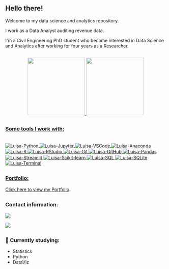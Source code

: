 ## Hello there!

Welcome to my data science and analytics repository. 

I work as a Data Analyst auditing revenue data.

I'm a Civil Engineering PhD student who became interested in Data Science and Analytics after working for four years as a Researcher.


##

<div align="center">
  <a href="https://github.com/luisamuzzi">
  <img height="180em" src="https://github-readme-stats.vercel.app/api?username=luisamuzzi&show_icons=true&theme=dracula&include_all_commits=true&count_private=true"/>
  <img height="180em" src="https://github-readme-stats.vercel.app/api/top-langs/?username=luisamuzzi&layout=compact&langs_count=7&theme=dracula"/>
</div>

##

### Some tools I work with:
<div style="display: inline_block"><br>
  <img align="center" alt="Luisa-Python" src="https://img.shields.io/badge/Python-3776AB?style=for-the-badge&logo=python&logoColor=white">
  <img align="center" alt="Luisa-Jupyter" <img src="https://img.shields.io/badge/Jupyter-F37626.svg?&style=for-the-badge&logo=Jupyter&logoColor=white" />
  <img align="center" alt="Luisa-VSCode" <img src="https://img.shields.io/badge/Visual%20Studio%20Code-007ACC?style=for-the-badge&logo=visual-studio-code&logoColor=white" />
  <img align="center" alt="Luisa-Anaconda" <img src="https://img.shields.io/badge/Anaconda-%2344A833.svg?style=for-the-badge&logo=anaconda&logoColor=white" />
  <img align="center" alt="Luisa-R" <img src="https://img.shields.io/badge/R-276DC3?style=for-the-badge&logo=r&logoColor=white" />
  <img align="center" alt="Luisa-RStudio" <img src="https://img.shields.io/badge/RStudio-75AADB?style=for-the-badge&logo=RStudio&logoColor=white" />          
  <img align="center" alt="Luisa-Git" <img src="https://img.shields.io/badge/Git-F05032?style=for-the-badge&logo=git&logoColor=white" />
  <img align="center" alt="Luisa-GitHub" <img src="https://img.shields.io/badge/GitHub-181717?style=for-the-badge&logo=github&logoColor=white" />
  <img align="center" alt="Luisa-Pandas" <img src="https://img.shields.io/badge/Pandas-150458?style=for-the-badge&logo=pandas&logoColor=white" />
  <img align="center" alt="Luisa-Streamlit" <img src="https://img.shields.io/badge/Streamlit-FF4B4B?style=for-the-badge&logo=streamlit&logoColor=white" />
  <img align="center" alt="Luisa-Scikit-learn" <img src="https://img.shields.io/badge/scikit--learn-F7931E?style=for-the-badge&logo=scikit-learn&logoColor=white" />
  <img align="center" alt="Luisa-SQL" <img src="https://img.shields.io/badge/SQL-00000F?style=for-the-badge&logo=postgresql&logoColor=white" />
  <img align="center" alt="Luisa-SQLite"" <img src="https://img.shields.io/badge/SQLite-003B57?style=for-the-badge&logo=sqlite&logoColor=white" />
  <img align="center" alt="Luisa-Terminal"" <img src="https://img.shields.io/badge/Terminal-FF4B4B?style=for-the-badge&logo=terminal&logoColor=white" /
           
</div>
  
  ##

### Portfolio:

Click here to view my [Portfolio](https://luisamuzzi.github.io/portfolio_projetos/). 

##
 
 ### Contact information:
<div> 
  <a href="https://www.linkedin.com/in/luisamuzzi" target="_blank"><img src="https://img.shields.io/badge/-LinkedIn-%230077B5?style=for-the-badge&logo=linkedin&logoColor=white" target="_blank"></a> 
  
  <a href="https://medium.com/@luisamuzzi" target="_blank"><img src="https://img.shields.io/badge/Medium-12100E?style=for-the-badge&logo=medium&logoColor=white" target="_blank"></a>

</div>

##

### 📖 Currently studying:
- Statistics
- Python
- DataViz
